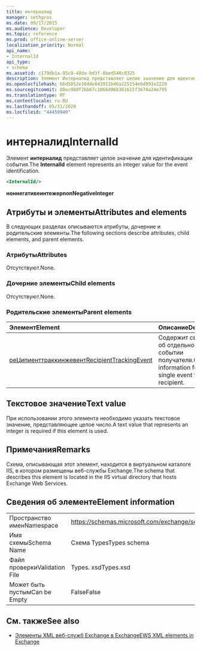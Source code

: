 ```yaml
---
title: интерналид
manager: sethgros
ms.date: 09/17/2015
ms.audience: Developer
ms.topic: reference
ms.prod: office-online-server
localization_priority: Normal
api_name:
- InternalId
api_type:
- schema
ms.assetid: c179db1a-95c9-40da-bd3f-0bed548c0325
description: Элемент Интерналид представляет целое значение для идентификации события.
ms.openlocfilehash: 66d5852e104de843911b46a225154ebd991e2220
ms.sourcegitcommit: 88ec988f2bb67c1866d06b361615f3674a24e795
ms.translationtype: MT
ms.contentlocale: ru-RU
ms.lasthandoff: 05/31/2020
ms.locfileid: "44459940"
---
```

# <a name="internalid"></a><span data-ttu-id="bd5cc-103">интерналид</span><span class="sxs-lookup"><span data-stu-id="bd5cc-103">InternalId</span></span>

<span data-ttu-id="bd5cc-104">Элемент **интерналид** представляет целое значение для идентификации события.</span><span class="sxs-lookup"><span data-stu-id="bd5cc-104">The **InternalId** element represents an integer value for the event identification.</span></span> 
  
```XML
<InternalId/>
```

 <span data-ttu-id="bd5cc-105">**ноннегативеинтежер**</span><span class="sxs-lookup"><span data-stu-id="bd5cc-105">**nonNegativeInteger**</span></span>
## <a name="attributes-and-elements"></a><span data-ttu-id="bd5cc-106">Атрибуты и элементы</span><span class="sxs-lookup"><span data-stu-id="bd5cc-106">Attributes and elements</span></span>

<span data-ttu-id="bd5cc-107">В следующих разделах описываются атрибуты, дочерние и родительские элементы.</span><span class="sxs-lookup"><span data-stu-id="bd5cc-107">The following sections describe attributes, child elements, and parent elements.</span></span>
  
### <a name="attributes"></a><span data-ttu-id="bd5cc-108">Атрибуты</span><span class="sxs-lookup"><span data-stu-id="bd5cc-108">Attributes</span></span>

<span data-ttu-id="bd5cc-109">Отсутствуют.</span><span class="sxs-lookup"><span data-stu-id="bd5cc-109">None.</span></span>
  
### <a name="child-elements"></a><span data-ttu-id="bd5cc-110">Дочерние элементы</span><span class="sxs-lookup"><span data-stu-id="bd5cc-110">Child elements</span></span>

<span data-ttu-id="bd5cc-111">Отсутствуют.</span><span class="sxs-lookup"><span data-stu-id="bd5cc-111">None.</span></span>
  
### <a name="parent-elements"></a><span data-ttu-id="bd5cc-112">Родительские элементы</span><span class="sxs-lookup"><span data-stu-id="bd5cc-112">Parent elements</span></span>

|<span data-ttu-id="bd5cc-113">**Элемент**</span><span class="sxs-lookup"><span data-stu-id="bd5cc-113">**Element**</span></span>|<span data-ttu-id="bd5cc-114">**Описание**</span><span class="sxs-lookup"><span data-stu-id="bd5cc-114">**Description**</span></span>|
|:-----|:-----|
|[<span data-ttu-id="bd5cc-115">реЦипиенттраккинжевент</span><span class="sxs-lookup"><span data-stu-id="bd5cc-115">RecipientTrackingEvent</span></span>](recipienttrackingevent.md) <br/> |<span data-ttu-id="bd5cc-116">Содержит сведения об отдельном событии получателя.</span><span class="sxs-lookup"><span data-stu-id="bd5cc-116">Contains information for a single event for a recipient.</span></span>  <br/> |
   
## <a name="text-value"></a><span data-ttu-id="bd5cc-117">Текстовое значение</span><span class="sxs-lookup"><span data-stu-id="bd5cc-117">Text value</span></span>

<span data-ttu-id="bd5cc-118">При использовании этого элемента необходимо указать текстовое значение, представляющее целое число.</span><span class="sxs-lookup"><span data-stu-id="bd5cc-118">A text value that represents an integer is required if this element is used.</span></span>
  
## <a name="remarks"></a><span data-ttu-id="bd5cc-119">Примечания</span><span class="sxs-lookup"><span data-stu-id="bd5cc-119">Remarks</span></span>

<span data-ttu-id="bd5cc-120">Схема, описывающая этот элемент, находится в виртуальном каталоге IIS, в котором размещены веб-службы Exchange.</span><span class="sxs-lookup"><span data-stu-id="bd5cc-120">The schema that describes this element is located in the IIS virtual directory that hosts Exchange Web Services.</span></span>
  
## <a name="element-information"></a><span data-ttu-id="bd5cc-121">Сведения об элементе</span><span class="sxs-lookup"><span data-stu-id="bd5cc-121">Element information</span></span>

|||
|:-----|:-----|
|<span data-ttu-id="bd5cc-122">Пространство имен</span><span class="sxs-lookup"><span data-stu-id="bd5cc-122">Namespace</span></span>  <br/> |https://schemas.microsoft.com/exchange/services/2006/types  <br/> |
|<span data-ttu-id="bd5cc-123">Имя схемы</span><span class="sxs-lookup"><span data-stu-id="bd5cc-123">Schema Name</span></span>  <br/> |<span data-ttu-id="bd5cc-124">Схема Types</span><span class="sxs-lookup"><span data-stu-id="bd5cc-124">Types schema</span></span>  <br/> |
|<span data-ttu-id="bd5cc-125">Файл проверки</span><span class="sxs-lookup"><span data-stu-id="bd5cc-125">Validation File</span></span>  <br/> |<span data-ttu-id="bd5cc-126">Types. xsd</span><span class="sxs-lookup"><span data-stu-id="bd5cc-126">Types.xsd</span></span>  <br/> |
|<span data-ttu-id="bd5cc-127">Может быть пустым</span><span class="sxs-lookup"><span data-stu-id="bd5cc-127">Can be Empty</span></span>  <br/> |<span data-ttu-id="bd5cc-128">False</span><span class="sxs-lookup"><span data-stu-id="bd5cc-128">False</span></span>  <br/> |
   
## <a name="see-also"></a><span data-ttu-id="bd5cc-129">См. также</span><span class="sxs-lookup"><span data-stu-id="bd5cc-129">See also</span></span>



- [<span data-ttu-id="bd5cc-130">Элементы XML веб-служб Exchange в Exchange</span><span class="sxs-lookup"><span data-stu-id="bd5cc-130">EWS XML elements in Exchange</span></span>](ews-xml-elements-in-exchange.md)

